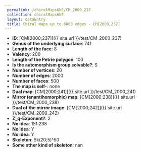 ```yaml
--- 
 permalink: /chiralMaps6kE/CM_2000_237 
 collection: chiralMaps6kE
 layout: dataEntry
 title: Chiral maps up to 6000 edges - CM[2000;237]
---
```


- **ID**: [CM[2000;237]]({{ site.url }}/test/CM_2000_237)
- **Genus of the underlying surface**: 741
- **Length of the face**: 8
- **Valency**: 200
- **Length of the Petrie polygon**: 100
- **Is the automorphism group solvable?**: S
- **Number of vertices**: 20
- **Number of edges**: 2000
- **Number of faces**: 500
- **The map is self-**: none
- **Dual map**: [CM[2000;241]]({{ site.url }}/test/CM_2000_241)
- **Mirror (enantihomorphic) map**: [CM[2000;238]]({{ site.url }}/test/CM_2000_238)
- **Dual of the mirror image**: [CM[2000;242]]({{ site.url }}/test/CM_2000_242)
- **Z_q-Exponent?**: 2
- **No idea**:  151:238
- **No idea**: Y
- **No idea**: Y
- **Skeleton**: Sk(20;5)^50
- **Some other kind of skeleton**: nan
